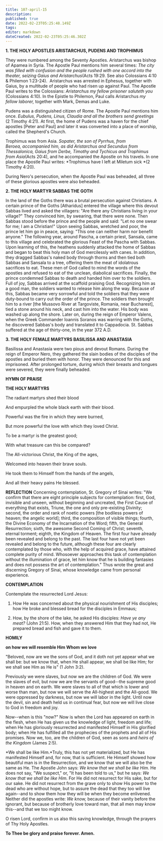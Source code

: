 ```yaml
---
title: 107-april-15
description: 
published: true
date: 2022-02-23T05:25:48.149Z
tags: 
editor: markdown
dateCreated: 2022-02-23T05:25:46.302Z
---
```



**1. THE HOLY APOSTLES ARISTARCHUS, PUDENS AND TROPHIMUS**

They were numbered among the Seventy Apostles. Aristarchus was bishop of Apamea in Syria. The Apostle Paul mentions him several times: *The city was filled with confusion and the people rushed with one accord into the theater, seizing Gaius and Aristarchus*(Acts 19:29. See also Colossians 4:10 &amp; Philemon 1:23-24).  Aristarchus was arrested in Ephesus, together with Gaius, by a multitude of people who had risen up against Paul. The Apostle Paul writes to the Colossians: *Aristarchus my fellow prisoner saluteth you* (Colossians 4:10). In the Epistle to Philemon, Paul calls Aristarchus *my fellow laborer,* together with Mark, Demas and Luke.

Pudens was a distinguished citizen of Rome. The Apostle Paul mentions him once. *Eubulus, Pudens, Linus, Claudia and all the brothers send greetings* (2 Timothy 4:21). At first, the home of Pudens was a haven for the chief apostles [Peter and Paul] and later it was converted into a place of worship, called the Shepherd's Church.

Trophimus was from Asia. *Sopater, the son of Pyrrhus, from Beroea, accompanied him, as did Aristarchus and Secundus from Thessalonica, Gaius from Derbe, Timothy and Tychicus and Trophimus from Asia*(Acts 20:4), and he accompanied the Apostle on his travels. In one place the Apostle Paul writes: *Trophimus have I left at Miletum sick *(2 Timothy 4:20).

During Nero's persecution, when the Apostle Paul was beheaded, all three of these glorious apostles were also beheaded.

**2. THE HOLY MARTYR SABBAS THE GOTH**

In the land of the Goths there was a brutal persecution against Christians. A certain prince of the Goths [Atharidus] entered the village where this devout Sabbas lived and asked the villagers: "Are there any Christians living in your village?" They convinced him, by swearing, that there were none. Then Sabbas stood before the prince and the people and said: "Let no one swear for me; I am a Christian!" Upon seeing Sabbas, wretched and poor, the prince let him go in peace, saying: "This one can neither harm nor benefit anyone." The following year, around Pascha, a certain priest, Sansala, came to this village and celebrated the glorious Feast of the Pascha with Sabbas. Upon learning of this, the heathens suddenly attacked the home of Sabbas and began to beat this holy man of God mercilessly with canes. In addition, they dragged Sabbas's naked body through thorns and then tied both Sabbas and Sansala to a tree, offering them the meat of idolatrous sacrifices to eat. These men of God called to mind the words of the apostles and refused to eat of the unclean, diabolical sacrifices. Finally, the prince condemned Sabbas to death and handed him over to the soldiers. Full of joy, Sabbas arrived at the scaffold praising God. Recognizing him as a good man, the soldiers wanted to release him along the way. Because of this, Sabbas became very sorrowful and told the soldiers that they were duty-bound to carry out the order of the prince. The soldiers then brought him to a river [the Mussovo River at Targoviste, Romania, near Bucharest], tied a stone around his neck, and cast him into the water. His body was washed up along the shore. Later on, during the reign of Emperor Valens, when the Greek Commander Ioannis Soranos was warring with the Goths, he discovered Sabbas's body and translated it to Cappadocia. St. Sabbas suffered at the age of thirty-one, in the year 372 A.D.

**3. THE HOLY FEMALE MARTYRS BASILISSA AND ANASTASIA**

Basilissa and Anastasia were two pious and devout Romans. During the reign of Emperor Nero, they gathered the slain bodies of the disciples of the apostles and buried them with honor. They were denounced for this and imprisoned. After prolonged torture, during which their breasts and tongues were severed, they were finally beheaded.



**HYMN OF PRAISE**

**THE HOLY MARTYRS**

The radiant martyrs shed their blood

And empurpled the whole black earth with their blood.

Powerful was the fire in which they were burned,

But more powerful the love with which they loved Christ.

To be a martyr is the greatest good;

With what treasure can this be compared?

The All-victorious Christ, the King of the ages,

Welcomed into heaven their brave souls.

He took them to Himself from the hands of the angels,

And all their heavy pains He blessed.


**REFLECTION**
Concerning contemplation, St. Gregory of Sinai writes: "We confirm that there are eight principle subjects for contemplation: first, God, invisible and unseen, without beginning and uncreated, the First Cause of everything that exists, Triune, the one and only pre-existing Divinity; second, the order and rank of noetic powers [the bodiless powers of heaven; the angelic world]; third, the composition of visible things; fourth, the Divine Economy of the Incarnation of the Word; fifth, the General Resurrection; sixth, the awesome Second Coming of Christ; seventh, eternal torment; eighth, the Kingdom of Heaven. The first four have already been revealed and belong to the past. The last four have not yet been revealed and belong to the future, although these four are clearly contemplated by those who, with the help of acquired grace, have attained complete purity of mind. Whosoever approaches this task of contemplation without the illumination of grace, let him know that he is building fantasies and does not possess the art of contemplation." Thus wrote the great and discerning Gregory of Sinai, whose knowledge came from personal experience.

**CONTEMPLATION**

Contemplate the resurrected Lord Jesus:

1.  How He was concerned about the physical nourishment of His disciples; how He broke and blessed bread for the disciples in Emmaus;

1.  How, by the shore of the lake, he asked His disciples: *Have ye any meat?* (John 21:5). How, when they answered Him that they had not, He prepared bread and fish and gave it to them.



**HOMILY**

**on how we will resemble Him Whom we love**

"Beloved, now are we the sons of God, and it doth not yet appear what we shall be: but we know that, when He shall appear, we shall be like Him; for we shall see Him as He is" (1 John 3:2).

Previously we were slaves, but now we are the children of God. We were the slaves of evil, but now we are the servants of good--the supreme good in heaven and on earth. We were slaves to all of that which is lower and worse than man, but now we will serve the All-highest and the All-good. We were oppressed by darkness, but now we will labor in the light. Until now the devil, sin and death held us in continual fear, but now we will live close to God in freedom and joy.

Now--when is this "now?" Now is when the Lord has appeared on earth in the flesh, when He has given us the knowledge of light, freedom and life; when He has gloriously resurrected and manifested Himself in His glorified body; when He has fulfilled all the prophecies of the prophets and all of His promises. Now we, too, are the children of God, seen as sons and *heirs of the Kingdom* (James 2:5).

*We shall be like Him.*Truly, this has not yet materialized, but He has manifested Himself and, for now, that is sufficient. He Himself showed how beautiful man is in the Resurrection, and we know that we will also be the same as He. The Apostle John says: *We know that we shall be like Him.* He does not say, "We suspect," or, "It has been told to us," but he says: *We know that we shall be like Him.* For He did not resurrect for His sake, but for our sake. He did not resurrect from the grave only to show His power to the dead who are without hope, but to assure the dead that they too will live again--and to show them how they will be when they become enlivened. Neither did the apostles write: *We know,* because of their vanity before the ignorant, but because of brotherly love toward man, that all men may know this--and that we too might know.

O risen Lord, confirm in us also this saving knowledge, through the prayers of Thy Holy Apostles.

**To Thee be glory and praise forever. Amen.**

 
